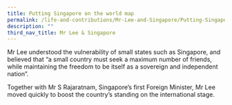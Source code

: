 ```yaml
---
title: Putting Singapore on the world map
permalink: /life-and-contributions/Mr-Lee-and-Singapore/Putting-Singapore-on-the-world-map
description: ""
third_nav_title: Mr Lee & Singapore
---
```

Mr Lee understood the vulnerability of small states such as Singapore, and believed that “a small country must seek a maximum number of friends, while maintaining the freedom to be itself as a sovereign and independent nation”.


Together with Mr S Rajaratnam, Singapore’s first Foreign Minister, Mr Lee moved quickly to boost the country’s standing on the international stage.